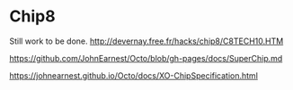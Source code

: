 # Chip8

Still work to be done.
http://devernay.free.fr/hacks/chip8/C8TECH10.HTM

https://github.com/JohnEarnest/Octo/blob/gh-pages/docs/SuperChip.md

https://johnearnest.github.io/Octo/docs/XO-ChipSpecification.html
